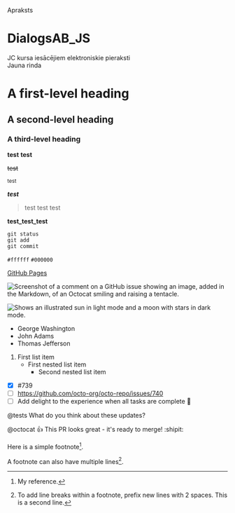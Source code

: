 Apraksts
# DialogsAB_JS
JC kursa iesācējiem elektroniskie pieraksti  
Jauna rinda

# A first-level heading
## A second-level heading
### A third-level heading

**test**
__test__

~~test~~

<sub>test</sub>

***test***

> test test test

**test_test_test**

```
git status
git add
git commit
```
`#ffffff`
`#000000`

[GitHub Pages](https://pages.github.com/)

![Screenshot of a comment on a GitHub issue showing an image, added in the Markdown, of an Octocat smiling and raising a tentacle.](https://myoctocat.com/assets/images/base-octocat.svg)

<picture>
  <source media="(prefers-color-scheme: dark)" srcset="https://user-images.githubusercontent.com/25423296/163456776-7f95b81a-f1ed-45f7-b7ab-8fa810d529fa.png">
  <source media="(prefers-color-scheme: light)" srcset="https://user-images.githubusercontent.com/25423296/163456779-a8556205-d0a5-45e2-ac17-42d089e3c3f8.png">
  <img alt="Shows an illustrated sun in light mode and a moon with stars in dark mode." src="https://user-images.githubusercontent.com/25423296/163456779-a8556205-d0a5-45e2-ac17-42d089e3c3f8.png">
</picture>

+ George Washington
+ John Adams
+ Thomas Jefferson

1. First list item
   - First nested list item
     - Second nested list item
     
     
- [x] #739
- [ ] https://github.com/octo-org/octo-repo/issues/740
- [ ] Add delight to the experience when all tasks are complete :tada:

@tests What do you think about these updates?

@octocat :+1: This PR looks great - it's ready to merge! :shipit:

Here is a simple footnote[^1].

A footnote can also have multiple lines[^2].

[^1]: My reference.
[^2]: To add line breaks within a footnote, prefix new lines with 2 spaces.
  This is a second line.

